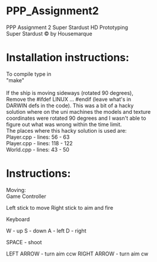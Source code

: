 # PPP_Assignment2
PPP Assignment 2 Super Stardust HD Prototyping<br />
Super Stardust © by Housemarque<br />

# Installation instructions:

To compile type in<br />
"make"<br />
<br />
If the ship is moving sideways (rotated 90 degrees),<br />
Remove the #ifdef LINUX ... #endif (leave what's in <br />
DARWIN defs in the code). This was a bit of a hacky<br />
solution where on the uni machines the models and texture<br />
coordinates were rotated 90 degrees and I wasn't able to<br />
figure out what was wrong within the time limit.
<br />
The places where this hacky solution is used are:<br />
Player.cpp 	- lines: 	56	 - 63<br />
Player.cpp 	- lines: 	118	 - 122<br />
World.cpp 	- lines:	 43	 - 50<br />

# Instructions:

Moving:<br />
Game Controller
<p>Left stick to move
Right stick to aim and fire</p>
Keyboard
<p>W 	- up
S 	-	down
A 	- left
D 	- right

SPACE 	- shoot

LEFT ARROW 		- turn aim ccw
RIGHT ARROW 	- turn aim cw</p>